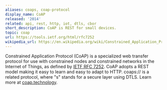 ```yaml
---
aliases: coaps, coap-protocol
display_name: CoAP
released: '2014'
related: api, rest, http, iot, dtls, cbor
short_description: CoAP is REST for small devices.
topic: coap
url: https://tools.ietf.org/html/rfc7252
wikipedia_url: https://en.wikipedia.org/wiki/Constrained_Application_Protocol
---
```

Constrained Application Protocol (CoAP) is a specialized web transfer protocol for use with constrained nodes and constrained networks in the Internet of Things, as defined by [IETF RFC 7252](https://tools.ietf.org/html/rfc7252). CoAP adopts a REST model making it easy to learn and easy to adapt to HTTP. coaps:// is a related protocol, where "s" stands for a secure layer using DTLS. Learn more at [coap.technology](http://coap.technology/).
